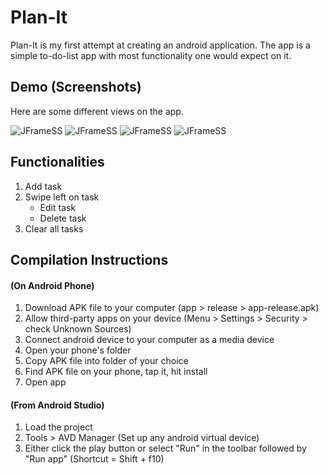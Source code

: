 # Plan-It
Plan-It is my first attempt at creating an android application. The app is a simple to-do-list app with most functionality one would expect on it.

## Demo (Screenshots)

Here are some different views on the app.

![JFrameSS](https://user-images.githubusercontent.com/47075449/80321090-75fe8b80-87e8-11ea-8fdb-5249c3d74a1e.PNG)
![JFrameSS](https://user-images.githubusercontent.com/47075449/80321093-76972200-87e8-11ea-9d28-e82373a8b81c.PNG)
![JFrameSS](https://user-images.githubusercontent.com/47075449/80321091-75fe8b80-87e8-11ea-9f96-020bddd1d1af.PNG)
![JFrameSS](https://user-images.githubusercontent.com/47075449/80321092-76972200-87e8-11ea-9100-92239cd2f5bd.PNG)

## Functionalities

1. Add task
2. Swipe left on task
    * Edit task
    * Delete task
3. Clear all tasks


## Compilation Instructions

#### **(On Android Phone)**
1. Download APK file to your computer (app > release > app-release.apk)
2. Allow third-party apps on your device (Menu > Settings > Security > check Unknown Sources)
3. Connect android device to your computer as a media device
4. Open your phone's folder
5. Copy APK file into folder of your choice
6. Find APK file on your phone, tap it, hit install
7. Open app

#### **(From Android Studio)**
1. Load the project
2. Tools > AVD Manager (Set up any android virtual device)
3. Either click the play button or select "Run" in the toolbar followed by "Run app" (Shortcut = Shift + f10)
